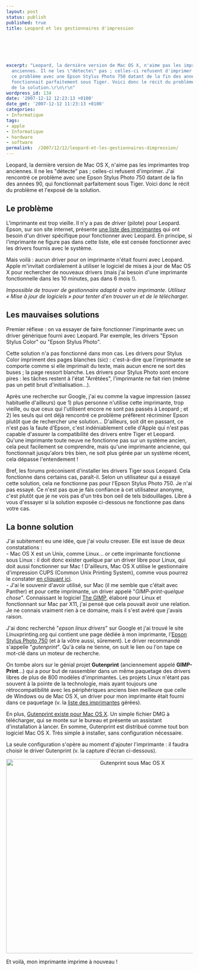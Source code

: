 ```yaml
---
layout: post
status: publish
published: true
title: Leopard et les gestionnaires d'impression

  
  



excerpt: "Leopard, la dernière version de Mac OS X, n'aime pas les imprimantes trop
  anciennes. Il ne les \"détecte\" pas ; celles-ci refusent d'imprimer. J'ai rencontré
  ce problème avec une Epson Stylus Photo 750 datant de la fin des années 90, qui
  fonctionnait parfaitement sous Tiger. Voici donc le récit du problème et l'exposé
  de la solution.\r\n\r\n"
wordpress_id: 134
date: '2007-12-12 12:23:13 +0100'
date_gmt: '2007-12-12 11:23:13 +0100'
categories:
- Informatique
tags:
- apple
- Informatique
- hardware
- software
permalink:  /2007/12/12/leopard-et-les-gestionnaires-dimpression/
---
```

<p>Leopard, la dernière version de Mac OS X, n'aime pas les imprimantes trop anciennes. Il ne les "détecte" pas ; celles-ci refusent d'imprimer. J'ai rencontré ce problème avec une Epson Stylus Photo 750 datant de la fin des années 90, qui fonctionnait parfaitement sous Tiger. Voici donc le récit du problème et l'exposé de la solution.</p>
<p><a id="more"></a><a id="more-134"></a></p>
<h2>Le problème</h2>
<p>L'imprimante est trop vieille. Il n'y a pas de <i>driver</i> (pilote) pour Leopard. Epson, sur son site internet, présente <a href="http://esupport.epson-europe.com/ViewArticle.aspx?lng=fr-FR&kbid=318461&">une liste des imprimantes</a> qui ont besoin d'un driver spécifique pour fonctionner avec Leopard. En principe, si l'imprimante ne figure pas dans cette liste, elle est censée fonctionner avec les drivers fournis avec le système.</p>
<p>Mais voilà : aucun driver pour on imprimante n'était fourni avec Leopard. Apple m'invitait cordialement à utiliser le logiciel de mises à jour de Mac OS X pour rechercher de nouveaux drivers (mais j'ai besoin d'une imprimante fonctionnelle dans les 10 minutes, pas dans 6 mois !).</p>
<p><i>Impossible de trouver de gestionnaire adapté à votre imprimante. Utilisez « Mise à jour de logiciels » pour tenter d’en trouver un et de le télécharger.</i></p>
<h2>Les mauvaises solutions</h2>
<p>Premier réflexe : on va essayer de faire fonctionner l'imprimante avec un driver générique fourni avec Leopard. Par exemple, les drivers "Epson Stylus Color" ou "Epson Stylus Photo". </p>
<p>Cette solution n'a pas fonctionné dans mon cas. Les drivers pour Stylus Color impriment des pages blanches (sic) : c'est-à-dire que l'imprimante se comporte comme si elle imprimait du texte, mais aucun encre ne sort des buses ; la page ressort blanche. Les drivers pour Stylus Photo sont encore pires : les tâches restent à l'état "Arrêtées", l'imprimante ne fait rien (même pas un petit bruit d'initialisation...).</p>
<p>Après une recherche sur Google, j'ai eu comme la vague impression (assez habituelle d'ailleurs) que 1) plus personne n'utilise cette imprimante, trop vieille, ou que ceux qui l'utilisent encore ne sont pas passés à Leopard ; et 2) les seuls qui ont déjà rencontré ce problème préfèrent récriminer Epson plutôt que de rechercher une solution... D'ailleurs, soit dit en passant, ce n'est pas la faute d'Epson, c'est indéniablement celle d'Apple qui n'est pas capable d'assurer la compatibilité des drivers entre Tiger et Leopard. Qu'une imprimante toute neuve ne fonctionne pas sur un système ancien, cela peut facilement se comprendre, mais qu'une imprimante ancienne, qui fonctionnait jusqu'alors très bien, ne soit plus gérée par un système récent, cela dépasse l'entendement !</p>
<p>Bref, les forums préconisent d'installer les drivers Tiger sous Leopard. Cela fonctionne dans certains cas, paraît-il. Selon un utilisateur qui a essayé cette solution, cela ne fonctionne pas pour l'Epson Stylus Photo 750. Je n'ai pas essayé. Ce n'est pas que je fais confiance à cet utilisateur anonyme, c'est plutôt que je ne vois pas d'un très bon oeil de tels bidouillages. Libre à vous d'essayer si la solution exposée ci-dessous ne fonctionne pas dans votre cas.</p>
<h2>La bonne solution</h2>
<p>J'ai subitement eu une idée, que j'ai voulu creuser. Elle est issue de deux constatations :<br />
- Mac OS X est un Unix, comme Linux... or cette imprimante fonctionne sous Linux : il doit donc exister quelque par un driver libre pour Linux, qui doit aussi fonctionner sur Mac ! D'ailleurs, Mac OS X utilise le gestionnaire d'impression CUPS (Common Unix Printing System), comme vous pourrez le constater <a href="http://127.0.0.1:631/">en cliquant ici</a>.<br />
- J'ai le souvenir d'avoir utilisé, sur Mac (il me semble que c'était avec Panther) et pour cette imprimante, un driver appelé "<em>GIMP-print-quelque chose</em>". Connaissant le logiciel <a href="http://www.gimp.org/">The GIMP</a>, élaboré pour Linux et fonctionnant sur Mac par X11, j'ai pensé que cela pouvait avoir une relation. Je ne connais vraiment rien à ce domaine, mais il s'est avéré que j'avais raison.</p>
<p>J'ai donc recherché "<em>epson linux drivers</em>" sur Google et j'ai trouvé le site Linuxprinting.org qui contient une page dédiée à mon imprimante, l'<a href="http://www.linuxprinting.org/show_printer.cgi?recnum=Epson-Stylus_Photo_750">Epson Stylus Photo 750</a> (et à la vôtre aussi, sûrement). Le driver recommandé s'appelle "<em>gutenprint</em>". Qu'à cela ne tienne, on suit le lien ou l'on tape ce mot-clé dans un moteur de recherche.</p>
<p>On tombe alors sur le génial projet <strong>Gutenprint</strong> (anciennement appelé <strong>GIMP-Print</strong>...) qui a pour but de rassembler dans un même paquetage des drivers libres de plus de 800 modèles d'imprimantes. Les projets Linux n'étant pas souvent à la pointe de la technologie, mais ayant toujours une rétrocompatibilité avec les périphériques anciens bien meilleure que celle de Windows ou de Mac OS X, un driver pour mon imprimante était fourni dans ce paquetage (v. la <a href="http://gutenprint.sourceforge.net/p_Supported_Printers.php3">liste des imprimantes</a> gérées).</p>
<p>En plus, <a href="http://gimp-print.sourceforge.net/MacOSX.php3">Gutenprint existe pour Mac OS X</a>. Un simple fichier DMG à télécharger, qui se monte sur le bureau et présente un assistant d'installation à lancer. En somme, Gutenprint est distribué comme tout bon logiciel Mac OS X. Très simple à installer, sans configuration nécessaire.</p>
<p>La seule configuration s'opère au moment d'ajouter l'imprimante : il faudra choisir le driver Gutenprint (v. la capture d'écran ci-dessous).</p>
<p><center><a href="http://www.flickr.com/photos/valhallafr/2105566204/" title="Gutenprint sous Mac OS X de GF @ valhalla.fr, sur Flickr"><img src="http://farm3.static.flickr.com/2222/2105566204_0ff9d34235_o.png" width="666" height="525" alt="Gutenprint sous Mac OS X" /></a></center></p>
<p>Et voilà, mon imprimante imprime à nouveau !</p>
